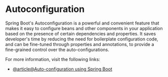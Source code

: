 # Autoconfiguration

Spring Boot's Autoconfiguration is a powerful and convenient feature that makes it easy to configure beans and other components in your application based on the presence of certain dependencies and properties. It saves developer's time by reducing the need for boilerplate configuration code, and can be fine-tuned through properties and annotations, to provide a fine-grained control over the auto-configurations.

For more information, visit the following links:

- [@article@Auto-configuration using Spring Boot](https://docs.spring.io/spring-boot/docs/2.0.x/reference/html/using-boot-auto-configuration.html)
